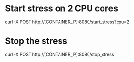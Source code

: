 # Start stress on 2 CPU cores
curl -X POST http://[CONTAINER_IP]:8080/start_stress?cpu=2

# Stop the stress
curl -X POST http://[CONTAINER_IP]:8080/stop_stress
